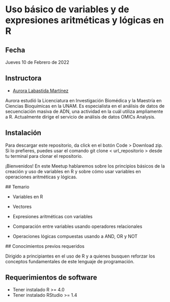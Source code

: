 # Uso básico de variables y de expresiones aritméticas y lógicas en R

## Fecha 
Jueves 10 de Febrero de 2022


## Instructora

- [Aurora Labastida Martínez](https://twitter.com/alabasti1)

Aurora estudió la Licenciatura en Investigación Biomédica y la Maestría en Ciencias Bioquímicas en la UNAM. Es especialista en el análisis de datos de secuenciación masiva de ADN, una actividad en la cuál utiliza ampliamente a R. Actualmente dirige el servicio de análisis de datos OMICs Analysis.


## Instalación

Para descargar este repositorio, da click en el botón Code > Download zip. Si lo prefieres, puedes usar el comando git clone < url_repositorio > desde tu terminal para clonar el repositorio.

¡Bienvenidos! En este Meetup hablaremos sobre los principios básicos de la creación y uso de variables en R y sobre cómo usar variables en operaciones aritméticas y lógicas.


## Temario


* Variables en R

* Vectores

* Expresiones aritméticas con variables

* Comparación entre variables usando operadores relacionales
	
* Operaciones lógicas compuestas usando a AND, OR y NOT


## Conocimientos previos requeridos


Dirigido a principiantes en el uso de R y a quienes busquen reforzar los conceptos fundamentales de este lenguaje de programación.


## Requerimientos de software

+ Tener instalado R >= 4.0
+ Tener instalado RStudio >= 1.4


